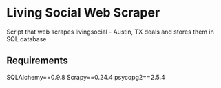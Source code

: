 # Living Social Web Scraper
Script that web scrapes livingsocial - Austin, TX deals and stores them in SQL database

## Requirements
SQLAlchemy==0.9.8
Scrapy==0.24.4
psycopg2==2.5.4

